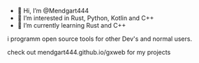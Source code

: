 - 👋 Hi, I’m @Mendgart444
- 👀 I’m interested in Rust, Python, Kotlin and C++
- 🌱 I’m currently learning Rust and C++

<!---
Mendgart444/Mendgart444 is a ✨ special ✨ repository because its `README.md` (this file) appears on your GitHub profile.
You can click the Preview link to take a look at your changes.
--->

i programm open source tools for other Dev's and normal users. 


check out mendgart444.github.io/gxweb for my projects
